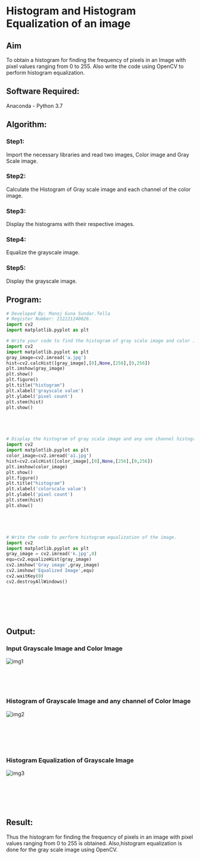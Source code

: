# Histogram and Histogram Equalization of an image
## Aim
To obtain a histogram for finding the frequency of pixels in an Image with pixel values ranging from 0 to 255. Also write the code using OpenCV to perform histogram equalization.

## Software Required:
Anaconda - Python 3.7

## Algorithm:
### Step1:
Import the necessary libraries and read two images, Color image and Gray Scale image.
<br>

### Step2:
Calculate the Histogram of Gray scale image and each channel of the color image.
<br>

### Step3:
Display the histograms with their respective images.
<br>

### Step4:
Equalize the grayscale image.
<br>

### Step5:
Display the grayscale image.
<br>

## Program:
```python
# Developed By: Manoj Guna Sundar.Tella
# Register Number: 212221240026.
import cv2
import matplotlib.pyplot as plt

# Write your code to find the histogram of gray scale image and color image channels.
import cv2
import matplotlib.pyplot as plt
gray_image=cv2.imread('a.jpg')
hist=cv2.calcHist([gray_image],[0],None,[256],[0,256])
plt.imshow(gray_image)
plt.show()
plt.figure()
plt.title("histogram")
plt.xlabel('grayscale value')
plt.ylabel('pixel count')
plt.stem(hist)
plt.show()





# Display the histogram of gray scale image and any one channel histogram from color image
import cv2
import matplotlib.pyplot as plt
color_image=cv2.imread('a1.jpg')
hist=cv2.calcHist([color_image],[0],None,[256],[0,256])
plt.imshow(color_image)
plt.show()
plt.figure()
plt.title("histogram")
plt.xlabel('colorscale value')
plt.ylabel('pixel count')
plt.stem(hist)
plt.show()





# Write the code to perform histogram equalization of the image. 
import cv2
import matplotlib.pyplot as plt
gray_image = cv2.imread('k.jpg',0)
equ=cv2.equalizeHist(gray_image)
cv2.imshow('Gray image',gray_image)
cv2.imshow('Equalized Image',equ)
cv2.waitKey(0)
cv2.destroyAllWindows()








```
## Output:
### Input Grayscale Image and Color Image
![img1](https://user-images.githubusercontent.com/94883876/166098822-52d0d9c3-6eef-4171-a60c-f9a92725237d.png)

<br>
<br>
<br>

### Histogram of Grayscale Image and any channel of Color Image
![img2](https://user-images.githubusercontent.com/94883876/166098839-4e5c1508-10dd-4d2e-8da7-86155f004552.png)

<br>
<br>
<br>
<br>

### Histogram Equalization of Grayscale Image
![img3](https://user-images.githubusercontent.com/94883876/166098843-ce53f006-b49a-429d-b665-089e66b889e0.png)

<br>
<br>
<br>
<br>

## Result: 
Thus the histogram for finding the frequency of pixels in an image with pixel values ranging from 0 to 255 is obtained. Also,histogram equalization is done for the gray scale image using OpenCV.
